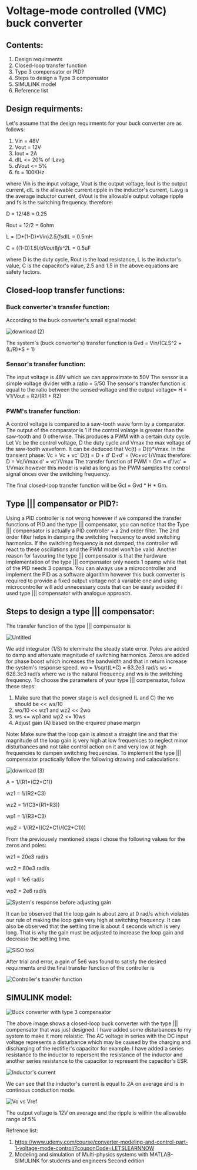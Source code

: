 # Voltage-mode controlled (VMC) buck converter
## Contents:
1. Design requirments
2. Closed-loop transfer function
3. Type 3 compensator or PID?
4. Steps to design a Type 3 compensator
5. SIMULINK model
6. Reference list
## Design requirments:
Let's assume that the design requirments for your buck converter are as follows:
1. Vin = 48V
2. Vout = 12V
3. Iout = 2A
4. dIL <= 20% of ILavg
5. dVout <= 5%
6. fs = 100KHz

where Vin is the input voltage, Vout is the output voltage, Iout is the output current, dIL is the allowable current ripple in the inductor's current, ILavg is the average inductor current, dVout is the allowable output voltage ripple and fs is the switching frequency.
therefore:

 D = 12/48 = 0.25

Rout = 12/2 = 6ohm

L = (D*(1-D)*Vin)*2.5/fs*dIL = 0.5mH

C = ((1-D)*1.5)/dVout*8*fs^2*L = 0.5uF

where D is the duty cycle, Rout is the load resistance, L is the inductor's value, C is the capacitor's value, 2.5 and 1.5 in the above equations are safety factors.
## Closed-loop transfer functions:
### Buck converter's transfer function:
According to the buck converter's small signal model:

![download (2)](https://github.com/omarabdallah23/Voltage-mode-controlled-buck-converter-using-type-compensator/assets/143711494/1a1df8b9-20c8-45bf-9186-f988aa879a89)

The system's (buck converter's) transfer function is Gvd = Vin/(C*L*S^2 + (L/R)*S + 1)
### Sensor's transfer function:
The input voltage is 48V which we can approximate to 50V
The sensor is a simple voltage divider with a ratio = 5/50
The sensor's transfer function is equal to the ratio between the sensed voltage and the output voltage= H = V1/Vout = R2/(R1 + R2)
### PWM's transfer function:
A control voltage is compared to a saw-tooth wave form by a comparator. The output of the comparator is 1 if the control volatge is greater than the saw-tooth and 0 otherwise. This produces a PWM with a certain duty cycle. Let Vc be the control voltage, D the duty cycle and Vmax the max voltage of the saw-tooth waveform. It can be deduced that Vc(t) = D(t)*Vmax.
In the transient phase:
Vc = Vc + vc'
D(t) = D + d'
D+d' = (Vc+vc')/Vmax
therefore:
D = Vc/Vmax
d' = vc'/Vmax
The transfer function of PWM = Gm = d'/vc' = 1/Vmax however this model is valid as long as the PWM samples the control signal onces over the switching frequency.

The final closed-loop transfer function will be Gcl = Gvd * H * Gm.
## Type ||| compensator or PID?:
Using a PID controller is not wrong however if we compared the transfer functions of PID and the type ||| compensator, you can notice that the Type ||| compensator is actually a PID controller + a 2nd order filter. The 2nd order filter helps in damping the switching frequency to avoid switching harmonics. If the switching frequency is not damped, the controller will react to these oscillations and the PWM model won't be valid. Another reason for favouring the type ||| compensator is that the hardware implementation of the type ||| compensator only needs 1 opamp while that of the PID needs 3 opamps. You can always use a microcontroller and implement the PID as a software algorithm however this buck converter is required to provide a fixed output voltage not a variable one and using microcontroller will add unnecessary costs that can be easily avoided if i used type ||| compensator with analogue approach.
## Steps to design a type ||| compensator:
The transfer function of the type ||| compensator is

![Untitled](https://github.com/omarabdallah23/Voltage-mode-controlled-buck-converter-using-type-compensator/assets/143711494/e498ecea-e38d-46e2-8f40-acc268bf9ec6)

We add integrator (1/S) to eleminate the steady state error. Poles are added to damp and attenuate magnitude of switching harmonics. Zeros are added for phase boost which increases the bandwidth and that in return increase the system's response speed.
wo = 1/sqrt(L*C) = 63.2e3 rad/s
ws = 628.3e3 rad/s
where wo is the natural frequency and ws is the switching frequency.
To choose the parameters of your type ||| compensator, follow these steps:
1. Make sure that the power stage is well designed (L and C) the wo should be << ws/10
2. wo/10 << wz1 and wz2 << 2wo
3. ws <= wp1 and wp2 <= 10ws
4. Adjust gain (A) based on the erquired phase margin

Note: Make sure that the loop gain is almost a straight line and that the magnitude of the loop gain is very high  at low frequenices to neglect minor disturbances and not take control action on it and very low at high frequencies to dampen switching frequencies.
To implement the type ||| compensator practically follow the following drawing and calaculations:

![download (3)](https://github.com/omarabdallah23/Voltage-mode-controlled-buck-converter-using-type-compensator/assets/143711494/e8ba815f-ede6-44b5-ae06-5340c47b1935)

A = 1/(R1*(C2+C1))

wz1 = 1/(R2*C3)

wz2 = 1/(C3*(R1+R3))

wp1 = 1/(R3*C3)

wp2 = 1/(R2*((C2*C1)/(C2+C1)))

From the previousely mentioned steps i chose the following values for the zeros and poles:

wz1 = 20e3 rad/s

wz2 = 80e3 rad/s

wp1 = 1e6 rad/s

wp2 = 2e6 rad/s

![System's response before adjusting gain](https://github.com/omarabdallah23/Voltage-mode-controlled-buck-converter-using-type-compensator/assets/143711494/81033a2e-762d-4013-8364-eb1c45a1dd13)

It can be observed that the loop gain is about zero at 0 rad/s which violates our rule of making the loop gain very high at switching frequency. It can also be observed that the settling time is about 4 seconds which is very long. That is why the gain must be adjusted to increase the loop gain and decrease the settling time.

![SISO tool](https://github.com/omarabdallah23/Voltage-mode-controlled-buck-converter-using-type-compensator/assets/143711494/fab22983-e3a9-4bcf-b5b5-fdc8f4723c25)

After trial and error, a gain of 5e6 was found to satisfy the desired requirments and the final transfer function of the controller is

![Controller's transfer function](https://github.com/omarabdallah23/Voltage-mode-controlled-buck-converter-using-type-compensator/assets/143711494/3c4936e2-b502-4982-946c-43998c9fa514)

## SIMULINK model:

![Buck converter with type 3 compensator](https://github.com/omarabdallah23/Voltage-mode-controlled-buck-converter-using-type-compensator/assets/143711494/d499ad19-c6f0-44e0-a71c-8d9cc7f2d246)

The above image shows a closed-loop buck converter with the type ||| compensator that was just designed. I have added some disturbances to my system to make it more relaistic. The AC voltage in series with the DC input voltage represents a disturbance which may be caused by the charging and discharging of the rectifier's capacitor for example. I have added a series resistance to the inductor to repersent the resistance of the inductor and another series resistance to the capacitor to represent the capacitor's ESR.

![Inductor's current](https://github.com/omarabdallah23/Voltage-mode-controlled-buck-converter-using-type-compensator/assets/143711494/82a54d2c-73a6-4488-85e3-feaab56e4f26)

 We can see that the inductor's current is equal to 2A on average and is in continous conduction mode.

 ![Vo vs Vref](https://github.com/omarabdallah23/Voltage-mode-controlled-buck-converter-using-type-compensator/assets/143711494/9a5d0757-53bb-45e0-a28b-6e63577ba3e2)

 The output voltage is 12V on average and the ripple is within the allowable range of 5%

Refrence list:
1. https://www.udemy.com/course/converter-modeling-and-control-part-1-voltage-mode-control/?couponCode=LETSLEARNNOW
2. Modeling and simulation of Multi-physics systems with MATLAB-SIMULINK for students and engineers Second edition
